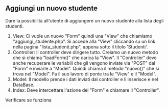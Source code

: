 
## Aggiungi un nuovo studente

Dare la possibilità all'utente di aggiungere un nuovo studente alla lista degli studenti.

1) View: Ci vuole un nuovo "Form" quindi una "View" che chiamiamo "aggiungi_studente.php". Si accede alla "View" cliccando su un link nella pagina "lista_studenti.php", appena sotto il titolo 'Studenti'.
2) Controller: Il controller deve dirigere tutto. Creiamo un nuovo metodo che si chiama "loadForm()" che carica la "View". Il "Controller" deve anche recuperare le variabili che gli vengono inviate via "POST" dal "Form" e inviarle a "Model". Quindi chiama il metodo "nuovo()" che si trova nel "Model". Fa il suo lavoro di ponte tra le "View" e il "Model".
3) Model: Il modello prende i dati inviati dal controller e li inserisce e nel DataBase.
4) Index: Deve intercettare l'azione del "Form" e chiamare il "Controller".

Verificare se funziona 